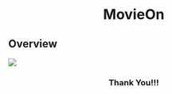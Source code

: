<h1 align="center">MovieOn</h1>

## Overview
<img src="screenshots/MovieOn.png">

<h3 align="center">Thank You!!!</h3>